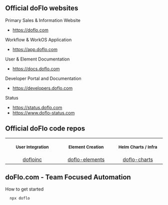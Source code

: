 ## Official doFlo websites

Primary Sales & Information Website
* https://doflo.com

Workflow & WorkOS Application
* https://app.doflo.com

User & Element Documentation
* https://docs.doflo.com

Developer Portal and Documentation
* https://developers.doflo.com

Status
* https://status.doflo.com
* https://www.doflo-status.com

## Official doFlo code repos

<table>
<th align="center">
<img width="295" height="0">
<p> 
<small>
User Integration 
</small>
</p>
</th>
<th align="center">
<img width="295" height="0">
<p> 
<small>
Element Creation
</small>
</p>
</th>
<th align="center">
<img width="295" height="0">
<p> 
<small>
Helm Charts / Infra
</small>
</p>
</th>
</tr>
<tr>
<td align="center">
<!-- REMOVE THE BACKSLASHES -->
  <a href="https://github.com/dofloinc/">dofloinc</a>
</td>
<td align="center">
<!-- REMOVE THE BACKSLASHES -->
  <a href="https://github.com/doflo-elements/">doflo-elements</a>
</td>
  <td align="center">
<!-- REMOVE THE BACKSLASHES -->
  <a href="https://github.com/doflo-charts/">doflo-charts</a>
  </td>
</tr>

</table>  

## doFlo.com - Team Focused Automation

How to get started

```sh
  npx doflo

```


<!--

**Here are some ideas to get you started:**

🙋‍♀️ A short introduction - what is your organization all about?
🌈 Contribution guidelines - how can the community get involved?
👩‍💻 Useful resources - where can the community find your docs? Is there anything else the community should know?
🍿 Fun facts - what does your team eat for breakfast?
🧙 Remember, you can do mighty things with the power of [Markdown](https://docs.github.com/github/writing-on-github/getting-started-with-writing-and-formatting-on-github/basic-writing-and-formatting-syntax)
-->
